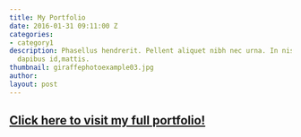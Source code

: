 ```yaml
---
title: My Portfolio
date: 2016-01-31 09:11:00 Z
categories:
- category1
description: Phasellus hendrerit. Pellent aliquet nibh nec urna. In nis aliquet vel,
  dapibus id,mattis.
thumbnail: giraffephotoexample03.jpg
author: 
layout: post
---
```


## [Click here to visit my full portfolio!](https://terranceleeg.github.io/stand-alone-portfolio/)